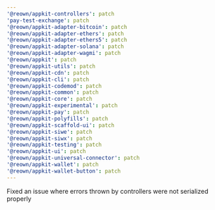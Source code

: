 ```yaml
---
'@reown/appkit-controllers': patch
'pay-test-exchange': patch
'@reown/appkit-adapter-bitcoin': patch
'@reown/appkit-adapter-ethers': patch
'@reown/appkit-adapter-ethers5': patch
'@reown/appkit-adapter-solana': patch
'@reown/appkit-adapter-wagmi': patch
'@reown/appkit': patch
'@reown/appkit-utils': patch
'@reown/appkit-cdn': patch
'@reown/appkit-cli': patch
'@reown/appkit-codemod': patch
'@reown/appkit-common': patch
'@reown/appkit-core': patch
'@reown/appkit-experimental': patch
'@reown/appkit-pay': patch
'@reown/appkit-polyfills': patch
'@reown/appkit-scaffold-ui': patch
'@reown/appkit-siwe': patch
'@reown/appkit-siwx': patch
'@reown/appkit-testing': patch
'@reown/appkit-ui': patch
'@reown/appkit-universal-connector': patch
'@reown/appkit-wallet': patch
'@reown/appkit-wallet-button': patch
---
```


Fixed an issue where errors thrown by controllers were not serialized properly
